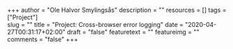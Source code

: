+++
author = "Ole Halvor Smylingsås"
description = ""
resources = []
tags = ["Project"]   
slug = ""
title = "Project: Cross-browser error logging"
date = "2020-04-27T00:31:17+02:00"
draft = "false"
featuretext = ""
featureimg = ""
comments = "false"
+++